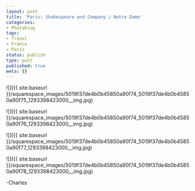 ```yaml
---
layout: post
title: 'Paris: Shakespeare and Company / Notre Dame'
categories:
- Photoblog
tags:
- Travel
- France
- Paris
status: publish
type: post
published: true
meta: {}
---
```


![]({{ site.baseurl }}/squarespace_images/5019f37de4b0b45850a90f74_5019f37de4b0b45850a90f75_1293398423000__img.jpg)

![]({{ site.baseurl }}/squarespace_images/5019f37de4b0b45850a90f74_5019f37de4b0b45850a90f76_1293398423000__img.jpg)
   
![]({{ site.baseurl }}/squarespace_images/5019f37de4b0b45850a90f74_5019f37de4b0b45850a90f77_1293398423000__img.jpg)
   
![]({{ site.baseurl }}/squarespace_images/5019f37de4b0b45850a90f74_5019f37de4b0b45850a90f78_1293398423000__img.jpg)

-Charles

